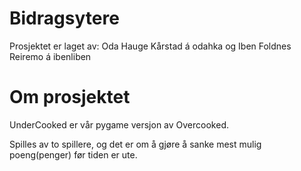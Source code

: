 # Bidragsytere 
Prosjektet er laget av: 
    Oda Hauge Kårstad á odahka
    og
    Iben Foldnes Reiremo á ibenliben 

# Om prosjektet
UnderCooked er vår pygame versjon av Overcooked.

Spilles av to spillere, og det er om å gjøre å sanke mest mulig poeng(penger) før tiden er ute. 


